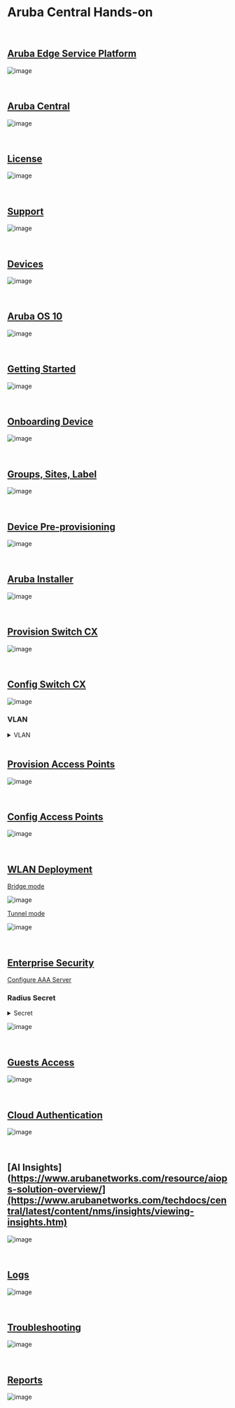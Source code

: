# Aruba Central Hands-on

<br>

## [Aruba Edge Service Platform](https://www.arubanetworks.com/solutions/aruba-esp/)

![image](https://github.com/aruba-id-edu/guide/assets/137608707/bca1bea6-4ba9-4c44-a4c7-388e061504f8)

<br>

## [Aruba Central](https://www.arubanetworks.com/products/network-management-operations/central/)

![image](https://github.com/aruba-id-edu/guide/assets/137608707/7f300516-5dcd-46a9-9016-c9eb166c4e88)

<br>

## [License](https://www.arubanetworks.com/techdocs/central/latest/content/nms/subscriptions/lic-ovr-lic-typs.htm)

![image](https://github.com/aruba-id-edu/guide/assets/137608707/4baa9c11-b795-4442-b37a-d35981280ecb)

<br>

## [Support](https://www.arubanetworks.com/resource/foundation-care-for-aruba-support-services/)

![image](https://github.com/aruba-id-edu/guide/assets/137608707/81bc6ef9-faa6-4bbf-99ad-d5e8ebf5253a)

<br>

## [Devices](https://www.arubanetworks.com/techdocs/central/latest/content/nms/overview/supported_devices.htm)

![image](https://github.com/aruba-id-edu/guide/assets/137608707/231de688-2e34-4f15-9fe1-b904e27d4cc4)

<br>

## [Aruba OS 10](https://www.arubanetworks.com/resource/aos-10-at-a-glance/)

![image](https://github.com/aruba-id-edu/guide/assets/137608707/95c115f2-6ba2-4a0a-9ebd-39bc01a5aabb)

<br>

## [Getting Started](https://www.arubanetworks.com/techdocs/central/latest/content/nms/get-started/typical_workflow.htm)

![image](https://github.com/aruba-id-edu/guide/assets/137608707/5dbb0dc7-4c4d-4316-a12c-4e9e9daba1b2)

<br>

## [Onboarding Device](https://www.arubanetworks.com/techdocs/central/latest/content/nms/device-prepro/onboard-devices.htm)

![image](https://github.com/aruba-id-edu/guide/assets/137608707/face552f-b152-4923-b283-3766780ac555)

<br>

## [Groups, Sites, Label](https://www.arubanetworks.com/techdocs/central/latest/content/nms/maintenance/network-structure.htm)

![image](https://github.com/aruba-id-edu/guide/assets/137608707/e810b992-d5cc-44cd-a95d-d4e260dafe0d)

<br>

## [Device Pre-provisioning](https://www.arubanetworks.com/techdocs/central/latest/content/nms/device-prepro/device-prepro.htm)
![image](https://github.com/aruba-id-edu/guide/assets/137608707/9463cfb2-3bc5-4b4f-8d87-6bd82b11938a)

<br>

## [Aruba Installer](https://www.arubanetworks.com/techdocs/central/latest/content/nms/install-manager/install-manager.htm)

![image](https://github.com/aruba-id-edu/guide/assets/137608707/471a1a38-b3c6-4d6f-8036-996589d34b39)

<br>

## [Provision Switch CX](https://www.arubanetworks.com/techdocs/central/latest/content/nms/aos-cx/get-started/quick-start-switch-cx.htm)

![image](https://github.com/aruba-id-edu/guide/assets/137608707/d26f90e6-b05f-4d74-8aec-c2e53afaf56a)

<br>

## [Config Switch CX](https://www.arubanetworks.com/techdocs/central/latest/content/nms/aos-cx/cfg/conf-cx-ui-groups.htm)
![image](https://github.com/aruba-id-edu/guide/assets/137608707/a910ceea-a0a2-4439-8f25-018d0f206f55)

### VLAN

<details close>
  <summary>VLAN</summary>
untagged: default
  
  tagged: 24
</details>

<br>

## [Provision Access Points](https://www.arubanetworks.com/techdocs/central/latest/content/aos10x/cfg/aps/aos10-conf_ap.htm)

![image](https://github.com/aruba-id-edu/guide/assets/137608707/91f93505-fa44-4260-b717-696cef54501e)

<br>

## [Config Access Points](https://www.arubanetworks.com/techdocs/central/latest/content/aos10x/cfg/aps/aos10-conf_ap.htm)

![image](https://github.com/aruba-id-edu/guide/assets/137608707/6917809f-f51d-4889-8bff-6a584599a393)

<br>

## [WLAN Deployment](https://www.arubanetworks.com/techdocs/central/latest/content/aos10x/cfg/aps/conf_wlan_ssid.htm)

[Bridge mode](https://www.arubanetworks.com/techdocs/central/latest/content/aos10x/cfg/bridge-mod-dep/cfg-wlan-bridge.htm)

![image](https://github.com/aruba-id-edu/guide/assets/137608707/5b739cf9-e02f-45aa-95e0-29a51e22e255)

[Tunnel mode](https://www.arubanetworks.com/techdocs/central/latest/content/aos10x/cfg/tunnel-mixed-mode-dep/cfg-wlan-overlay.htm)

![image](https://github.com/aruba-id-edu/guide/assets/137608707/dbd0e0eb-878c-4826-9f70-37d6a39eb8b6)

<br>

## [Enterprise Security](https://www.arubanetworks.com/techdocs/central/latest/content/aos10x/cfg/bridge-mod-dep/cfg-security-bridge-ent.htm)

[Configure AAA Server](https://www.arubanetworks.com/techdocs/central/latest/content/aos10x/cfg/bridge-mod-dep/cfg-external-auth.htm)

### Radius Secret

<details close>
  <summary>Secret</summary>
aruba123
</details>

![image](https://github.com/aruba-id-edu/guide/assets/137608707/9a3a4e04-dffb-4958-a85f-905f778e4536)

<br>

## [Guests Access](https://www.arubanetworks.com/techdocs/central/latest/content/nms/landing-pages/guests.htm)

![image](https://github.com/aruba-id-edu/guide/assets/137608707/e01b3278-fc69-4fcb-8404-fe51cf7b50f2)

<br>

## [Cloud Authentication](https://www.arubanetworks.com/techdocs/central/latest/content/nms/policy/ca-overview.htm)

![image](https://github.com/aruba-id-edu/guide/assets/137608707/3cd66cd7-fd14-4877-b021-1428523c5ce0)

<br>

## [AI Insights](https://www.arubanetworks.com/resource/aiops-solution-overview/](https://www.arubanetworks.com/techdocs/central/latest/content/nms/insights/viewing-insights.htm)

![image](https://github.com/aruba-id-edu/guide/assets/137608707/f0275054-9ca9-4f73-a790-24d1767d309d)

<br>

## [Logs](https://www.arubanetworks.com/techdocs/central/latest/content/nms/alerts/alerts.htm)

![image](https://github.com/aruba-id-edu/guide/assets/137608707/69ab78e6-5781-4f40-9729-fca1283b43e4)

<br>

## [Troubleshooting](https://www.arubanetworks.com/techdocs/central/latest/content/nms/trblshooting-tools/troublehooting-tools.htm)

![image](https://github.com/aruba-id-edu/guide/assets/137608707/3ec7ead7-716e-4c01-ab94-ec42ce5ab4c4)

<br>

## [Reports](https://www.arubanetworks.com/techdocs/central/latest/content/nms/reports/reports.htm)

![image](https://github.com/aruba-id-edu/guide/assets/137608707/6b85d430-233f-46c7-9ca8-0decd12692f5)
